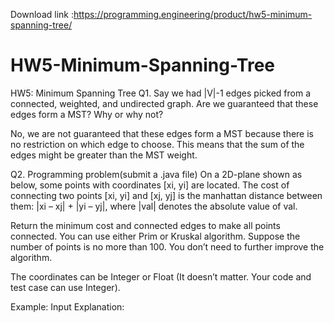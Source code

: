 Download link :https://programming.engineering/product/hw5-minimum-spanning-tree/


# HW5-Minimum-Spanning-Tree
HW5: Minimum Spanning Tree
Q1. Say we had |V|-1 edges picked from a connected, weighted, and undirected graph. Are we guaranteed that these edges form a MST? Why or why not?

No, we are not guaranteed that these edges form a MST because there is no restriction on which edge to choose. This means that the sum of the edges might be greater than the MST weight.

Q2. Programming problem(submit a .java file) On a 2D-plane shown as below, some points with coordinates [xi, yi] are located. The cost of connecting two points [xi, yi] and [xj, yj] is the manhattan distance between them: |xi – xj| + |yi – yj|, where |val| denotes the absolute value of val.

Return the minimum cost and connected edges to make all points connected. You can use either Prim or Kruskal algorithm. Suppose the number of points is no more than 100. You don’t need to further improve the algorithm.

The coordinates can be Integer or Float (It doesn’t matter. Your code and test case can use Integer).

Example: Input Explanation:
